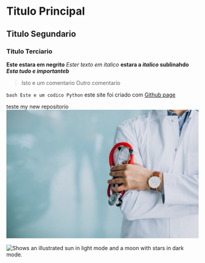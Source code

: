 # Titulo Principal
## Titulo Segundario
### Titulo Terciario

**Este estara em negrito**
*Ester texto em italico*
**estara a *italico* sublinahdo**
***Esta tudo e importanteb***
>Isto e um comentario
>Outro comentario

`bash Este e um codico Python`
este site foi criado com [Github page](https://github.com/RafaelKitoco)

teste my new repositorio
![Uploading young-handsome-physician-medical-robe-with-stethoscope.jpg…](assets/young-handsome-physician-medical-robe-with-stethoscope.jpg)


<picture>
  <source media="(prefers-color-scheme: dark)" srcset="https://user-images.githubusercontent.com/25423296/163456776-7f95b81a-f1ed-45f7-b7ab-8fa810d529fa.png">
  <source media="(prefers-color-scheme: light)" srcset="https://user-images.githubusercontent.com/25423296/163456779-a8556205-d0a5-45e2-ac17-42d089e3c3f8.png">
  <img alt="Shows an illustrated sun in light mode and a moon with stars in dark mode." src="https://user-images.githubusercontent.com/25423296/163456779-a8556205-d0a5-45e2-ac17-42d089e3c3f8.png">
</picture>
